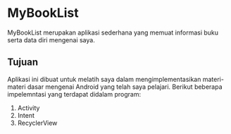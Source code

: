# MyBookList
MyBookList merupakan aplikasi sederhana yang memuat informasi buku serta data diri mengenai saya.

## Tujuan
Aplikasi ini dibuat untuk melatih saya dalam mengimplementasikan materi-materi dasar mengenai Android yang telah saya pelajari. Berikut beberapa impelemntasi yang terdapat didalam program:

1.  Activity
2.  Intent
3.  RecyclerView
